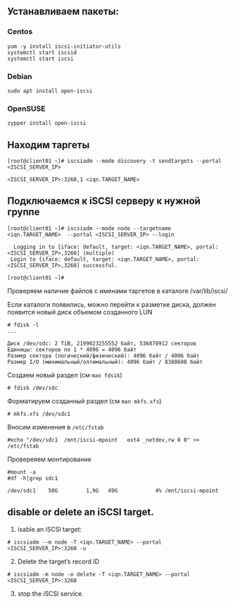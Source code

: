## Устанавливаем пакеты:
### Centos
```
yum -y install iscsi-initiator-utils
systemctl start iscsid
systemctl start iscsi
```
### Debian
```
sudo apt install open-iscsi
```
### OpenSUSE
```
zypper install open-iscsi
```

## Находим таргеты
```
[root@client01 ~]# iscsiadm --mode discovery -t sendtargets --portal <ISCSI_SERVER_IP>

<ISCSI_SERVER_IP>:3260,1 <iqn.TARGET_NAME>
```
## Подключаемся к iSCSI серверу к нужной группе
```
[root@client01 ~]# iscsiadm --mode node --targetname  <iqn.TARGET_NAME>  --portal <ISCSI_SERVER_IP> --login

  Logging in to [iface: default, target: <iqn.TARGET_NAME>, portal: <ISCSI_SERVER_IP>,3260] (multiple)
 Login to [iface: default, target: <iqn.TARGET_NAME>, portal: <ISCSI_SERVER_IP>,3260] successful.
 
[root@client01 ~]#
```

Проверяем наличие файлов с именами таргетов в каталоге /var/lib/iscsi/ 

Если каталоги появились, можно перейти к разметке диска, должен появится новый диск объемом созданного LUN
```
# fdisk -l
...

Диск /dev/sdc: 2 TiB, 2199023255552 байт, 536870912 секторов
Единицы: секторов по 1 * 4096 = 4096 байт
Размер сектора (логический/физический): 4096 байт / 4096 байт
Размер I/O (минимальный/оптимальный): 4096 байт / 8388608 байт
```
Создаем новый раздел (см ```man fdsik```)
```
# fdisk /dev/sdc
```
Форматируем созданный раздел (см ```man mkfs.xfs```)
```
# mkfs.xfs /dev/sdc1
```
Вносим изменения в ```/etc/fstab```
```
#echo "/dev/sdc1  /mnt/iscsi-mpoint   ext4 _netdev,rw 0 0" >> /etc/fstab
```
Провереяем монтирование
```
#mount -a
#df -h|grep sdc1

/dev/sdc1    50G         1,9G   49G            4% /mnt/iscsi-mpoint
```

## disable or delete an iSCSI target.

1. isable an iSCSI target:
```
# iscsiadm --m node -T <iqn.TARGET_NAME> --portal <ISCSI_SERVER_IP>:3260 -u
```

2. Delete the target’s record ID
```
# iscsiadm -m node -o delete -T <iqn.TARGET_NAME> --portal <ISCSI_SERVER_IP>:3260
```
3. stop the iSCSI service.